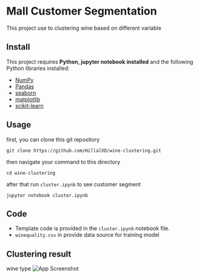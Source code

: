
# Mall Customer Segmentation

This project use to clustering wine based on different variable

## Install

This project requires **Python, jupyter notebook installed** and the following Python libraries installed:

- [NumPy](http://www.numpy.org/)
- [Pandas](http://pandas.pydata.org/)
- [seaborn](https://seaborn.pydata.org/)
- [matplotlib](http://matplotlib.org/)
- [scikit-learn](http://scikit-learn.org/stable/)

## Usage

first, you can clone this git repository

```
git clone https://github.com/HillalXD/wine-clustering.git
```

then navigate your command to this directory

```
cd wine-clustering
```

after that run `cluster.ipynb` to see customer segment
```
jupyter notebook cluster.ipynb
```


## Code 
- Template code is provided in the `cluster.ipynb` notebook file.
- `winequality.csv` in provide data source for training model


## Clustering result

wine type
![App Screenshot](scatterplot/output.svg)



